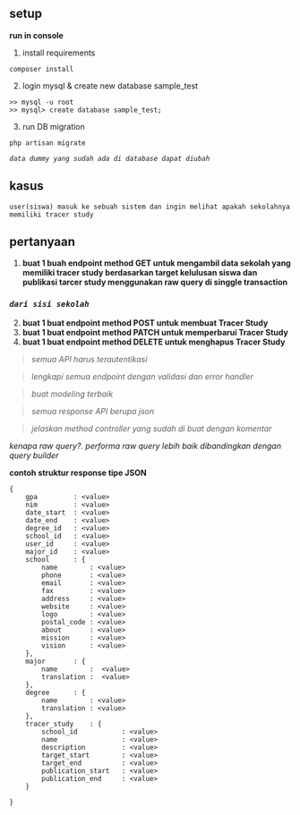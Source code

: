 ## setup
**run in console**
1. install requirements 
```
composer install
```
2. login mysql & create new database sample_test
```
>> mysql -u root
>> mysql> create database sample_test;
```
3. run DB migration
```
php artisan migrate
```
*`data dummy yang sudah ada di database dapat diubah`*

## kasus
`user(siswa) masuk ke sebuah sistem dan ingin melihat apakah sekolahnya memiliki tracer study`
## pertanyaan
1. **buat 1 buah endpoint method GET untuk mengambil data sekolah yang memiliki tracer study berdasarkan target kelulusan siswa dan publikasi tarcer study menggunakan raw query di singgle transaction**

### *`dari sisi sekolah`*
2. **buat 1 buat endpoint method POST untuk membuat Tracer Study**
3. **buat 1 buat endpoint method PATCH untuk memperbarui Tracer Study**
4. **buat 1 buat endpoint method DELETE untuk menghapus Tracer Study**

>*semua API harus terautentikasi*

>*lengkapi semua endpoint dengan validasi dan error handler*

>*buat modeling terbaik*

>*semua response API berupa json*

>*jelaskan method controller yang sudah di buat dengan komentar*

<i>kenapa raw query?. performa raw query lebih baik dibandingkan dengan query builder</i>

**contoh struktur response tipe JSON**
```
{
    gpa         : <value>
    nim         : <value>
    date_start  : <value>
    date_end    : <value>
    degree_id   : <value>
    school_id   : <value>
    user_id     : <value>
    major_id    : <value>
    school      : {
        name        : <value>
        phone       : <value>
        email       : <value>
        fax         : <value>
        address     : <value>
        website     : <value>
        logo        : <value>
        postal_code : <value>
        about       : <value>
        mission     : <value>
        vision      : <value>
    },
    major       : {
        name        :  <value>
        translation :  <value>
    },
    degree      : {
        name        : <value>
        translation : <value>
    },
    tracer_study    : {
        school_id           : <value>
        name                : <value>
        description         : <value>
        target_start        : <value>
        target_end          : <value>
        publication_start   : <value>
        publication_end     : <value>
    }

}
```
